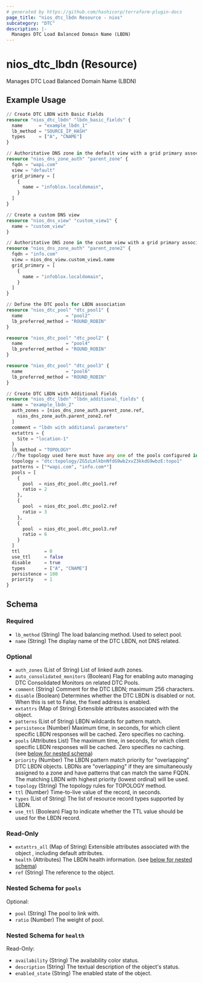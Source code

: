 ```yaml
---
# generated by https://github.com/hashicorp/terraform-plugin-docs
page_title: "nios_dtc_lbdn Resource - nios"
subcategory: "DTC"
description: |-
  Manages DTC Load Balanced Domain Name (LBDN)
---
```


# nios_dtc_lbdn (Resource)

Manages DTC Load Balanced Domain Name (LBDN)

## Example Usage

```terraform
// Create DTC LBDN with Basic Fields
resource "nios_dtc_lbdn" "lbdn_basic_fields" {
  name      = "example_lbdn_1"
  lb_method = "SOURCE_IP_HASH"
  types     = ["A", "CNAME"]
}

// Authoritative DNS zone in the default view with a grid primary association
resource "nios_dns_zone_auth" "parent_zone" {
  fqdn = "wapi.com"
  view = "default"
  grid_primary = [
    {
      name = "infoblox.localdomain",
    }
  ]
}

// Create a custom DNS view
resource "nios_dns_view" "custom_view1" {
  name = "custom_view"
}

// Authoritative DNS zone in the custom view with a grid primary association
resource "nios_dns_zone_auth" "parent_zone2" {
  fqdn = "info.com"
  view = nios_dns_view.custom_view1.name
  grid_primary = [
    {
      name = "infoblox.localdomain",
    }
  ]
}

// Define the DTC pools for LBDN association
resource "nios_dtc_pool" "dtc_pool1" {
  name                = "pool2"
  lb_preferred_method = "ROUND_ROBIN"
}

resource "nios_dtc_pool" "dtc_pool2" {
  name                = "pool4"
  lb_preferred_method = "ROUND_ROBIN"
}

resource "nios_dtc_pool" "dtc_pool3" {
  name                = "pool6"
  lb_preferred_method = "ROUND_ROBIN"
}

// Create DTC LBDN with Additional Fields
resource "nios_dtc_lbdn" "lbdn_additional_fields" {
  name = "example_lbdn_2"
  auth_zones = [nios_dns_zone_auth.parent_zone.ref,
    nios_dns_zone_auth.parent_zone2.ref
  ]
  comment = "lbdn with additional parameters"
  extattrs = {
    Site = "location-1"
  }
  lb_method = "TOPOLOGY"
  //The topology used here must have any one of the pools configured in its topology members
  topology = "dtc:topology/ZG5zLmlkbnNfdG9wb2xvZ3kkdG9wbzE:topo1"
  patterns = ["*wapi.com", "info.com*"]
  pools = [
    {
      pool  = nios_dtc_pool.dtc_pool1.ref
      ratio = 2
    },
    {
      pool  = nios_dtc_pool.dtc_pool2.ref
      ratio = 3
    },
    {
      pool  = nios_dtc_pool.dtc_pool3.ref
      ratio = 6
    }
  ]
  ttl         = 0
  use_ttl     = false
  disable     = true
  types       = ["A", "CNAME"]
  persistence = 100
  priority    = 1
}
```

<!-- schema generated by tfplugindocs -->
## Schema

### Required

- `lb_method` (String) The load balancing method. Used to select pool.
- `name` (String) The display name of the DTC LBDN, not DNS related.

### Optional

- `auth_zones` (List of String) List of linked auth zones.
- `auto_consolidated_monitors` (Boolean) Flag for enabling auto managing DTC Consolidated Monitors on related DTC Pools.
- `comment` (String) Comment for the DTC LBDN; maximum 256 characters.
- `disable` (Boolean) Determines whether the DTC LBDN is disabled or not. When this is set to False, the fixed address is enabled.
- `extattrs` (Map of String) Extensible attributes associated with the object.
- `patterns` (List of String) LBDN wildcards for pattern match.
- `persistence` (Number) Maximum time, in seconds, for which client specific LBDN responses will be cached. Zero specifies no caching.
- `pools` (Attributes List) The maximum time, in seconds, for which client specific LBDN responses will be cached. Zero specifies no caching. (see [below for nested schema](#nestedatt--pools))
- `priority` (Number) The LBDN pattern match priority for "overlapping" DTC LBDN objects. LBDNs are "overlapping" if they are simultaneously assigned to a zone and have patterns that can match the same FQDN. The matching LBDN with highest priority (lowest ordinal) will be used.
- `topology` (String) The topology rules for TOPOLOGY method.
- `ttl` (Number) Time-to-live value of the record, in seconds.
- `types` (List of String) The list of resource record types supported by LBDN.
- `use_ttl` (Boolean) Flag to indicate whether the TTL value should be used for the LBDN record.

### Read-Only

- `extattrs_all` (Map of String) Extensible attributes associated with the object , including default attributes.
- `health` (Attributes) The LBDN health information. (see [below for nested schema](#nestedatt--health))
- `ref` (String) The reference to the object.

<a id="nestedatt--pools"></a>
### Nested Schema for `pools`

Optional:

- `pool` (String) The pool to link with.
- `ratio` (Number) The weight of pool.


<a id="nestedatt--health"></a>
### Nested Schema for `health`

Read-Only:

- `availability` (String) The availability color status.
- `description` (String) The textual description of the object's status.
- `enabled_state` (String) The enabled state of the object.
